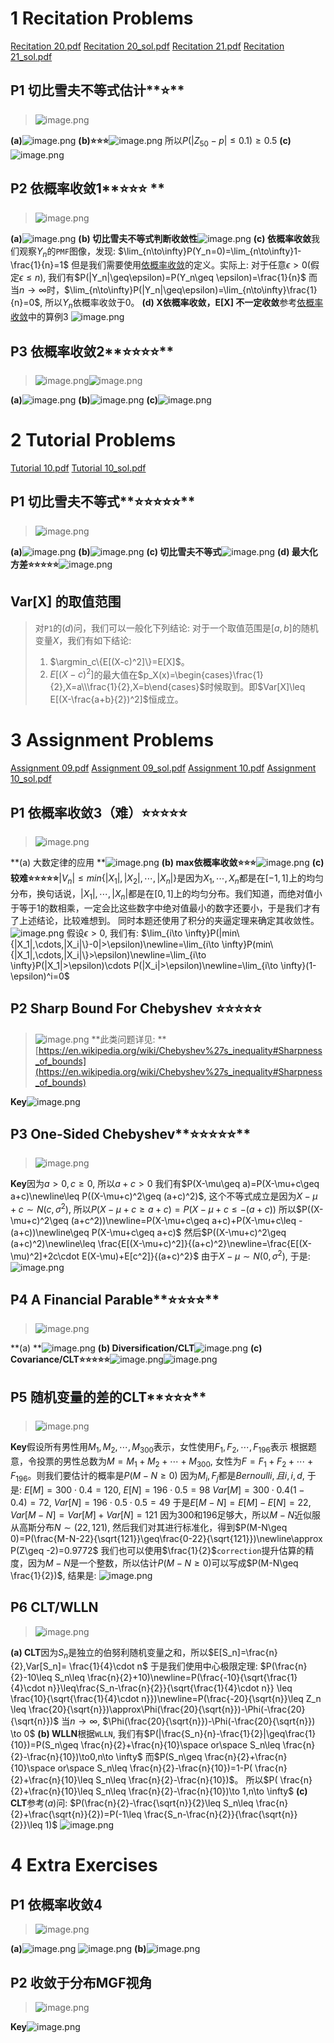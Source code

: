 # 1 Recitation Problems
[Recitation 20.pdf](https://www.yuque.com/attachments/yuque/0/2022/pdf/12393765/1662112344331-6e82274e-9c14-40cf-a4b8-68f6971a861a.pdf)
[Recitation 20_sol.pdf](https://www.yuque.com/attachments/yuque/0/2022/pdf/12393765/1662112344334-1071cabd-7ac2-4d1b-9701-7df056f0d3b5.pdf)
[Recitation 21.pdf](https://www.yuque.com/attachments/yuque/0/2022/pdf/12393765/1662112354778-fb8af434-5a98-46f0-84eb-80ff6096529e.pdf)
[Recitation 21_sol.pdf](https://www.yuque.com/attachments/yuque/0/2022/pdf/12393765/1662112354778-35b7daa1-cd9c-46ae-b8d4-618e35e371e5.pdf)


## P1 切比雪夫不等式估计**⭐**
> ![image.png](高阶知识点和练习.assets/20231024_0906546987.png)

**(a)**![image.png](高阶知识点和练习.assets/20231024_0906547985.png)
**(b)⭐⭐⭐**![image.png](高阶知识点和练习.assets/20231024_0906551765.png)
所以$P(|Z_{50}-p|\leq 0.1)\geq 0.5$
**(c)**![image.png](高阶知识点和练习.assets/20231024_0906595128.png)


## P2 依概率收敛1**⭐⭐⭐ **
> ![image.png](高阶知识点和练习.assets/20231024_0907002189.png)

**(a)**![image.png](高阶知识点和练习.assets/20231024_0907017698.png)
**(b) 切比雪夫不等式判断收敛性**![image.png](高阶知识点和练习.assets/20231024_0907011009.png)
**(c) 依概率收敛**我们观察$Y_n$的`PMF`图像，发现:
$\lim_{n\to\infty}P(Y_n=0)=\lim_{n\to\infty}1-\frac{1}{n}=1$
但是我们需要使用[依概率收敛](https://www.yuque.com/alexman/kziggo/al5545#a2nk1)的定义。实际上:
对于任意$\epsilon>0$(假定$\epsilon\leq n$), 我们有$P(|Y_n|\geq\epsilon)=P(Y_n\geq \epsilon)=\frac{1}{n}$
而当$n\to \infty$时，$\lim_{n\to\infty}P(|Y_n|\geq\epsilon)=\lim_{n\to\infty}\frac{1}{n}=0$, 所以$Y_n$依概率收敛于$0$。
**(d) X依概率收敛，E[X] 不一定收敛**参考[依概率收敛](https://www.yuque.com/alexman/kziggo/al5545#a2nk1)中的算例$3$
![image.png](高阶知识点和练习.assets/20231024_0907035883.png)



## P3 依概率收敛2**⭐⭐⭐⭐**
> ![image.png](高阶知识点和练习.assets/20231024_0907058925.png)![image.png](高阶知识点和练习.assets/20231024_0907054994.png)

**(a)**![image.png](高阶知识点和练习.assets/20231024_0907063247.png)
**(b)**![image.png](高阶知识点和练习.assets/20231024_0907075709.png)
**(c)**![image.png](高阶知识点和练习.assets/20231024_0907075527.png)



# 2 Tutorial Problems
[Tutorial 10.pdf](https://www.yuque.com/attachments/yuque/0/2022/pdf/12393765/1662112344171-4306e0b7-fc52-4559-ba2a-42aef87ac509.pdf)
[Tutorial 10_sol.pdf](https://www.yuque.com/attachments/yuque/0/2022/pdf/12393765/1662112344370-a3bd264d-f92c-4bbe-a8b0-7e0d2c61b3ce.pdf)

## P1 切比雪夫不等式**⭐⭐⭐⭐⭐**
> ![image.png](高阶知识点和练习.assets/20231024_0907087738.png)

**(a)**![image.png](高阶知识点和练习.assets/20231024_0907108594.png)
**(b)**![image.png](高阶知识点和练习.assets/20231024_0907102476.png)
**(c) 切比雪夫不等式**![image.png](高阶知识点和练习.assets/20231024_0907116582.png)
**(d) 最大化方差⭐⭐⭐⭐⭐**![image.png](高阶知识点和练习.assets/20231024_0907111355.png)

## Var[X] 的取值范围
> 对`P1`的$(d)$问，我们可以一般化下列结论:
> 对于一个取值范围是$[a,b]$的随机变量$X$，我们有如下结论:
> 1. $\argmin_c\{E[(X-c)^2]\}=E[X]$。
> 2. $E[(X-c)^2]$的最大值在$p_X(x)=\begin{cases}\frac{1}{2},X=a\\\frac{1}{2},X=b\end{cases}$时候取到。即$Var[X]\leq E[(X-\frac{a+b}{2})^2]$恒成立。


# 3 Assignment Problems
[Assignment 09.pdf](https://www.yuque.com/attachments/yuque/0/2022/pdf/12393765/1662112344312-4de9c305-1db2-4b97-926b-7bface6d88a0.pdf)
[Assignment 09_sol.pdf](https://www.yuque.com/attachments/yuque/0/2022/pdf/12393765/1662112344371-a7fe47e4-9c83-443f-9626-eb162b0c1514.pdf)
[Assignment 10.pdf](https://www.yuque.com/attachments/yuque/0/2022/pdf/12393765/1662192321016-2c278016-cc05-488c-89e0-cb21c0b375d9.pdf)
[Assignment 10_sol.pdf](https://www.yuque.com/attachments/yuque/0/2022/pdf/12393765/1662192321015-0d5764d0-a5b6-4643-a427-1a01f2463aed.pdf)


## P1 依概率收敛3（难）**⭐⭐⭐⭐⭐**
> ![image.png](高阶知识点和练习.assets/20231024_0907139171.png)

**(a) 大数定律的应用 **![image.png](高阶知识点和练习.assets/20231024_0907159244.png)
**(b) max依概率收敛⭐⭐⭐**![image.png](高阶知识点和练习.assets/20231024_0907151424.png)
**(c) 较难⭐⭐⭐⭐⭐**$|V_n| \leq min\{|X_1|,|X_2|,\cdots,|X_n|\}$是因为$X_1,\cdots,X_n$都是在$[-1,1]$上的均匀分布，换句话说，$|X_1|,\cdots, |X_n|$都是在$[0,1]$上的均匀分布。我们知道，而绝对值小于等于$1$的数相乘，一定会比这些数字中绝对值最小的数字还要小，于是我们才有了上述结论，比较难想到。
同时本题还使用了积分的夹逼定理来确定其收敛性。
![image.png](高阶知识点和练习.assets/20231024_0907162061.png)
假设$\epsilon>0$, 我们有:
$\lim_{i\to \infty}P(|min\{|X_1|,\cdots,|X_i|\}-0|>\epsilon)\newline=\lim_{i\to \infty}P(min\{|X_1|,\cdots,|X_i|\}>\epsilon)\newline=\lim_{i\to \infty}P(|X_1|>\epsilon)\cdots P(|X_i|>\epsilon)\newline=\lim_{i\to \infty}(1-\epsilon)^i=0$

## P2 Sharp Bound For Chebyshev **⭐⭐⭐⭐⭐**
> ![image.png](高阶知识点和练习.assets/20231024_0907173724.png)
> **此类问题详见: **[https://en.wikipedia.org/wiki/Chebyshev%27s_inequality#Sharpness_of_bounds](https://en.wikipedia.org/wiki/Chebyshev%27s_inequality#Sharpness_of_bounds)

**Key**![image.png](高阶知识点和练习.assets/20231024_0907181176.png)

## P3 One-Sided Chebyshev**⭐⭐⭐⭐⭐**
> ![image.png](高阶知识点和练习.assets/20231024_0907197854.png)

**Key**因为$a>0,c\geq 0$, 所以$a+c>0$
我们有$P(X-\mu\geq a)=P(X-\mu+c\geq a+c)\newline\leq P((X-\mu+c)^2\geq (a+c)^2)$, 这个不等式成立是因为$X-\mu+c\sim N(c,\sigma^2)$, 所以$P(X-\mu+c\geq a+c)=P(X-\mu+c\leq -(a+c))$
所以$P((X-\mu+c)^2\geq (a+c^2))\newline=P(X-\mu+c\geq a+c)+P(X-\mu+c\leq -(a+c))\newline\geq P(X-\mu+c\geq a+c)$
然后$P((X-\mu+c)^2\geq (a+c)^2)\newline\leq \frac{E[(X-\mu+c)^2]}{(a+c)^2}\newline=\frac{E[(X-\mu)^2]+2c\cdot E(X-\mu)+E[c^2]}{(a+c)^2}$
由于$X-\mu\sim N(0,\sigma^2)$, 于是:
![image.png](高阶知识点和练习.assets/20231024_0907208681.png)

## P4 A Financial Parable**⭐⭐⭐⭐**
> ![image.png](高阶知识点和练习.assets/20231024_0907203177.png)

**(a) **![image.png](高阶知识点和练习.assets/20231024_0907213479.png)
**(b) Diversification/CLT**![image.png](高阶知识点和练习.assets/20231024_0907227024.png)
**(c) Covariance/CLT⭐⭐⭐⭐⭐**![image.png](高阶知识点和练习.assets/20231024_0907236223.png)![image.png](高阶知识点和练习.assets/20231024_0907246185.png)


## P5 随机变量的差的CLT**⭐⭐⭐**
> ![image.png](高阶知识点和练习.assets/20231024_0907258760.png)

**Key**假设所有男性用$M_1,M_2,\cdots,M_{300}$表示，女性使用$F_1,F_2,\cdots,F_{196}$表示
根据题意，令投票的男性总数为$M=M_1+M_2+\cdots+M_{300}$, 女性为$F=F_1+F_2+\cdots+F_{196}$。则我们要估计的概率是$P(M-N\geq 0)$
因为$M_i,F_j$都是$Bernoulli, 且i,i,d$, 于是:
$E[M]=300\cdot 0.4=120$, $E[N]=196\cdot 0.5=98$
$Var[M]=300\cdot 0.4(1-0.4)=72$, $Var[N]=196\cdot 0.5\cdot 0.5=49$
于是$E[M-N]=E[M]-E[N]=22$, $Var[M-N]=Var[M]+Var[N]=121$
因为$300$和$196$足够大，所以$M-N$近似服从高斯分布$N\sim(22,121)$, 然后我们对其进行标准化，得到$P(M-N\geq 0)=P(\frac{M-N-22}{\sqrt{121}}\geq\frac{0-22}{\sqrt{121}})\newline\approx P(Z\geq -2)=0.9772$
我们也可以使用$\frac{1}{2}$`correction`提升估算的精度，因为$M-N$是一个整数，所以估计$P(M-N\geq 0)$可以写成$P(M-N\geq \frac{1}{2})$, 结果是:
![image.png](高阶知识点和练习.assets/20231024_0907258634.png)


## P6 CLT/WLLN
> ![image.png](高阶知识点和练习.assets/20231024_0907277673.png)

**(a) CLT**因为$S_n$是独立的伯努利随机变量之和，所以$E[S_n]=\frac{n}{2},Var[S_n]= \frac{1}{4}\cdot n$
于是我们使用中心极限定理: $P(\frac{n}{2}-10\leq S_n\leq \frac{n}{2}+10)\newline=P(\frac{-10}{\sqrt{\frac{1}{4}\cdot n}}\leq\frac{S_n-\frac{n}{2}}{\sqrt{\frac{1}{4}\cdot n}} \leq \frac{10}{\sqrt{\frac{1}{4}\cdot n}})\newline=P(\frac{-20}{\sqrt{n}}\leq Z_n \leq \frac{20}{\sqrt{n}})\approx\Phi(\frac{20}{\sqrt{n}})-\Phi(-\frac{20}{\sqrt{n}})$
当$n\to \infty$, $\Phi(\frac{20}{\sqrt{n}})-\Phi(-\frac{20}{\sqrt{n}}) \to 0$
**(b) WLLN**根据`WLLN`, 我们有$P(|\frac{S_n}{n}-\frac{1}{2}|\geq\frac{1}{10})=P(S_n\geq \frac{n}{2}+\frac{n}{10}\space or\space S_n\leq \frac{n}{2}-\frac{n}{10})\to0,n\to \infty$
而$P(S_n\geq \frac{n}{2}+\frac{n}{10}\space or\space S_n\leq \frac{n}{2}-\frac{n}{10})=1-P( \frac{n}{2}+\frac{n}{10}\leq S_n\leq \frac{n}{2}-\frac{n}{10})$。
所以$P( \frac{n}{2}+\frac{n}{10}\leq S_n\leq \frac{n}{2}-\frac{n}{10})\to 1,n\to \infty$
**(c) CLT**参考$(a)$问: $P(\frac{n}{2}-\frac{\sqrt{n}}{2}\leq S_n\leq \frac{n}{2}+\frac{\sqrt{n}}{2})=P(-1\leq \frac{S_n-\frac{n}{2}}{\frac{\sqrt{n}}{2}}\leq 1)$
![image.png](高阶知识点和练习.assets/20231024_0907273027.png)


# 4 Extra Exercises
## P1 依概率收敛4
> ![image.png](高阶知识点和练习.assets/20231024_0907284821.png)

**(a)**![image.png](高阶知识点和练习.assets/20231024_0907288865.png)
![image.png](高阶知识点和练习.assets/20231024_0907301994.png)
**(b)**![image.png](高阶知识点和练习.assets/20231024_0907313144.png)


## P2 收敛于分布MGF视角
> ![image.png](高阶知识点和练习.assets/20231024_0907323991.png)

**Key**![image.png](高阶知识点和练习.assets/20231024_0907349380.png)
